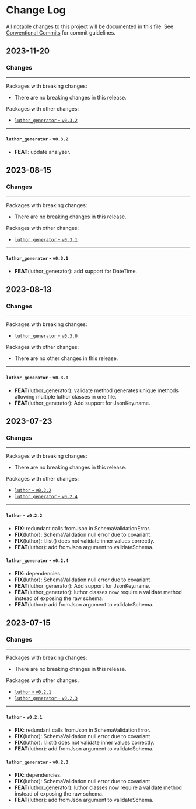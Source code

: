 # Change Log

All notable changes to this project will be documented in this file.
See [Conventional Commits](https://conventionalcommits.org) for commit guidelines.

## 2023-11-20

### Changes

---

Packages with breaking changes:

 - There are no breaking changes in this release.

Packages with other changes:

 - [`luthor_generator` - `v0.3.2`](#luthor_generator---v032)

---

#### `luthor_generator` - `v0.3.2`

 - **FEAT**: update analyzer.


## 2023-08-15

### Changes

---

Packages with breaking changes:

 - There are no breaking changes in this release.

Packages with other changes:

 - [`luthor_generator` - `v0.3.1`](#luthor_generator---v031)

---

#### `luthor_generator` - `v0.3.1`

 - **FEAT**(luthor_generator): add support for DateTime.


## 2023-08-13

### Changes

---

Packages with breaking changes:

 - [`luthor_generator` - `v0.3.0`](#luthor_generator---v030)

Packages with other changes:

 - There are no other changes in this release.

---

#### `luthor_generator` - `v0.3.0`

 - **FEAT**(luthor_generator): validate method generates unique methods allowing multiple luthor classes in one file.
 - **FEAT**(luthor_generator): Add support for JsonKey.name.


## 2023-07-23

### Changes

---

Packages with breaking changes:

 - There are no breaking changes in this release.

Packages with other changes:

 - [`luthor` - `v0.2.2`](#luthor---v022)
 - [`luthor_generator` - `v0.2.4`](#luthor_generator---v024)

---

#### `luthor` - `v0.2.2`

 - **FIX**: redundant calls fromJson in SchemaValidationError.
 - **FIX**(luthor): SchemaValidation null error due to covariant.
 - **FIX**(luthor): l.list() does not validate inner values correctly.
 - **FEAT**(luthor): add fromJson argument to validateSchema.

#### `luthor_generator` - `v0.2.4`

 - **FIX**: dependencies.
 - **FIX**(luthor): SchemaValidation null error due to covariant.
 - **FEAT**(luthor_generator): Add support for JsonKey.name.
 - **FEAT**(luthor_generator): luthor classes now require a validate method instead of exposing the raw schema.
 - **FEAT**(luthor): add fromJson argument to validateSchema.


## 2023-07-15

### Changes

---

Packages with breaking changes:

 - There are no breaking changes in this release.

Packages with other changes:

 - [`luthor` - `v0.2.1`](#luthor---v021)
 - [`luthor_generator` - `v0.2.3`](#luthor_generator---v023)

---

#### `luthor` - `v0.2.1`

 - **FIX**: redundant calls fromJson in SchemaValidationError.
 - **FIX**(luthor): SchemaValidation null error due to covariant.
 - **FIX**(luthor): l.list() does not validate inner values correctly.
 - **FEAT**(luthor): add fromJson argument to validateSchema.

#### `luthor_generator` - `v0.2.3`

 - **FIX**: dependencies.
 - **FIX**(luthor): SchemaValidation null error due to covariant.
 - **FEAT**(luthor_generator): luthor classes now require a validate method instead of exposing the raw schema.
 - **FEAT**(luthor): add fromJson argument to validateSchema.

